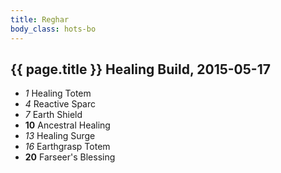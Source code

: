 ```yaml
---
title: Reghar
body_class: hots-bo
---
```


## {{ page.title }} Healing Build, 2015-05-17

-   _1_  Healing Totem
-   _4_  Reactive Sparc
-   _7_  Earth Shield
- __10__ Ancestral Healing
-  _13_  Healing Surge
-  _16_  Earthgrasp Totem
- __20__ Farseer\'s Blessing

